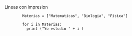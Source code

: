 
Lineas con impresion 

            Materias = ["Matematicas", "Biologia", "Fisica"]
            
            for i in Materias:
              print ("Yo estudio " + i )
      
